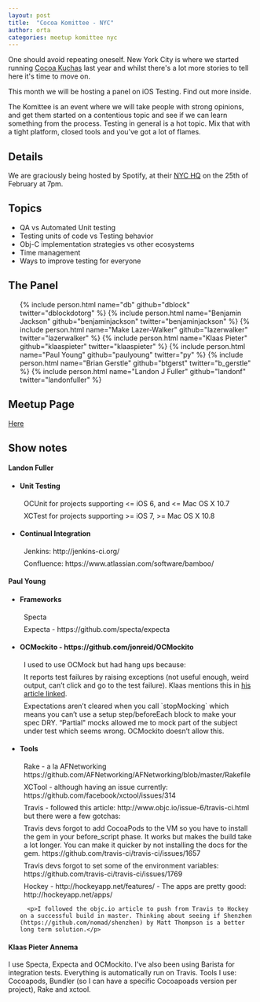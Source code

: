 ```yaml
---
layout: post
title:  "Cocoa Komittee - NYC"
author: orta
categories: meetup komittee nyc
---
```


One should avoid repeating oneself. New York City is where we started running [Cocoa Kuchas](http://blog.cocoapods.org/Cocoa-Kucha/) last year and whilst there's a lot more stories to tell here it's time to move on.

This month we will be hosting a panel on iOS Testing. Find out more inside.

<!-- more -->

The Komittee is an event where we will take people with strong opinions, and get them started on a contentious topic and see if we can learn something from the process. Testing in general is a hot topic. Mix that with a tight platform, closed tools and you've got a lot of flames.

## Details

We are graciously being hosted by Spotify, at their [NYC HQ](https://www.google.com/maps/preview/place/Spotify+USA/@40.7420096,-74.0000379,16z/data=!4m5!1m2!2m1!1sSpotify+USA,+West+18th+Street,+New+York,+NY!3m1!1s0x0:0x8dc308c2ad65f154) on the 25th of February at 7pm.

## Topics

* QA vs Automated Unit testing
* Testing units of code vs Testing behavior
* Obj-C implementation strategies vs other ecosystems
* Time management
* Ways to improve testing for everyone

## The Panel


<ul class='people'>
{% include person.html name="db" github="dblock" twitter="dblockdotorg" %}
{% include person.html name="Benjamin Jackson" github="benjaminjackson" twitter="benjaminjackson" %}
{% include person.html name="Make Lazer-Walker" github="lazerwalker" twitter="lazerwalker" %}
{% include person.html name="Klaas Pieter" github="klaaspieter" twitter="klaaspieter" %}
{% include person.html name="Paul Young" github="paulyoung" twitter="py" %}
{% include person.html name="Brian Gerstle" github="btgerst" twitter="b_gerstle" %}
{% include person.html name="Landon J Fuller" github="landonf" twitter="landonfuller" %}
</ul>


## Meetup Page

[Here](http://www.meetup.com/CocoaPods-NYC/events/164278492/)

## Show notes


<style>
.notes ul p {
  margin:8px;
}
</style>
<div class = "notes">

  <h4>Landon Fuller</h4>
  <ul>
    <li>
      <h4>Unit Testing</h4>
      <p>OCUnit for projects supporting <= iOS 6, and <= Mac OS X 10.7</p>
      <p>XCTest for projects supporting >= iOS 7, >= Mac OS X 10.8</p>
    </li>
    <li>
      <h4>Continual Integration</h4>
      <p>Jenkins: http://jenkins-ci.org/</p>
      <p>Confluence: https://www.atlassian.com/software/bamboo/</p>
    </li>
  </ul>

  <h4>Paul Young</h4>
  <ul>
    <li>
    <h4>Frameworks</h4>
      <p>Specta</p>
      <p>Expecta - https://github.com/specta/expecta</p>
    </li>
    <li>
      <h4>OCMockito - https://github.com/jonreid/OCMockito</h4>
      <p>I used to use OCMock but had hang ups because:</p>
      <p>It reports test failures by raising exceptions (not useful enough, weird output, can’t click and go to the test failure). Klaas mentions this in <a href="http://www.annema.me/why-i-prefer-testing-with-specta-expecta-and-ocmockito">his article linked</a>.</p>
      <p>Expectations aren’t cleared when you call `stopMocking` which means you can’t use a setup step/beforeEach block to make your spec DRY.
  “Partial" mocks allowed me to mock part of the subject under test which seems wrong. OCMockito doesn’t allow this.</p>
    </li>
    <li>
      <h4>Tools</h4>
      <p>Rake  - a la AFNetworking https://github.com/AFNetworking/AFNetworking/blob/master/Rakefile </p>
      <p>XCTool - although having an issue currently: https://github.com/facebook/xctool/issues/314 </p>
      <p>Travis - followed this article: http://www.objc.io/issue-6/travis-ci.html but there were a few gotchas:</p>
      <p>Travis devs forgot to add CocoaPods to the VM so you have to install the gem in your before_script phase. It works but makes the build take a lot longer. You can make it quicker by not installing the docs for the gem. https://github.com/travis-ci/travis-ci/issues/1657 </p>
      <p>Travis devs forgot to set some of the environment variables: https://github.com/travis-ci/travis-ci/issues/1769 </p>
      <p<There’s no Mavericks VM yet. See AFNetworking Rakefile for a workaround. https://github.com/travis-ci/travis-ci/issues/1851 </p>
      <p>Hockey - http://hockeyapp.net/features/ - The apps are pretty good: http://hockeyapp.net/apps/ </p>

      <p>I followed the objc.io article to push from Travis to Hockey on a successful build in master. Thinking about seeing if Shenzhen (https://github.com/nomad/shenzhen) by Matt Thompson is a better long term solution.</p>
  </ul>

  <h4>Klaas Pieter Annema</h4>
  <p>I use Specta, Expecta and OCMockito. I've also been using Barista for integration tests. Everything is automatically run on Travis. Tools I use: Cocoapods, Bundler (so I can have a specific Cocoapoads version per project), Rake and xctool.</p>
</div>
